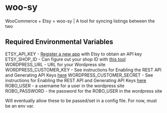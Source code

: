 # woo-sy
WooCommerce + Etsy = woo-sy | A tool for syncing listings between the two

## Required Environmental Variables
ETSY_API_KEY
    - [Register a new app](https://www.etsy.com/developers/documentation/getting_started/register) with Etsy to obtain an API key
ETSY_SHOP_ID
    - Can figure out your shop ID with [this tool](https://app.cartrover.com/get_etsy_shop_id.php)
WORDPRESS_URL
    - URL for your Wordpress site
WORDPRESS_CUSTOMER_KEY
    - See instructions for Enabling the REST API and Generating API Keys [here](https://docs.woocommerce.com/document/woocommerce-rest-api/)
WORDPRESS_CUSTOMER_SECRET
    - See instructions for Enabling the REST API and Generating API Keys [here](https://docs.woocommerce.com/document/woocommerce-rest-api/)
ROBO_USER
    - a username for a user in the wordpress site
ROBO_PASSWORD
    - the password for the ROBO_USER in the wordpress site

Will eventually allow these to be passed/set in a config file. For now, must be an env var.